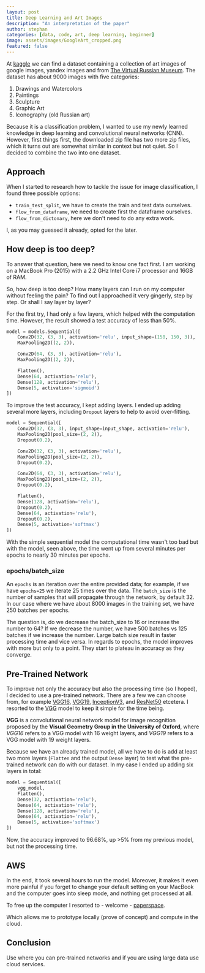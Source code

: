 ```yaml
---
layout: post
title: Deep Learning and Art Images
description: "An interpretation of the paper"
author: stephan
categories: [data, code, art, deep learning, beginner]
image: assets/images/GoogleArt_cropped.png
featured: false
---
```


At [kaggle](https://www.kaggle.com) we can find a dataset containing a collection of art images of google images, yandex images and from [The Virtual Russian Museum](http://rusmuseumvrm.ru/collections/?lang=en). The dataset has about 9000 images with five categories:
1. Drawings and Watercolors
2. Paintings
3. Sculpture
4. Graphic Art
5. Iconography (old Russian art)

Because it is a classification problem, I wanted to use my newly learned knowledge in deep learning and convolutional neural networks (CNN). However, first things first, the downloaded zip file has two more zip files, which it turns out are somewhat similar in context but not quiet. So I decided to combine the two into one dataset.

## Approach

When I started to research how to tackle the issue for image classification, I found three possible options:
* `train_test_split`, we have to create the train and test data ourselves.
* `flow_from_dataframe`, we need to create first the dataframe ourselves.
* `flow_from_dictonary`, here we don't need to do any extra work.

I, as you may guessed it already, opted for the later.

## How deep is too deep?

To answer that question, here we need to know one fact first. I am working on a MacBook Pro (2015) with a 2.2 GHz Intel Core i7 processor and 16GB of RAM.

So, how deep is too deep? How many layers can I run on my computer without feeling the pain? To find out I approached it very gingerly, step by step. Or shall I say layer by layer?

For the first try, I had only a few layers, which helped with the computation time. However, the result showed a test accuracy of less than 50%.

```python
model = models.Sequential([
	Conv2D(32, (3, 3), activation='relu', input_shape=(150, 150, 3)),
	MaxPooling2D((2, 2)),

	Conv2D(64, (3, 3), activation='relu'),
	MaxPooling2D((2, 2)),

	Flatten(),
	Dense(64, activation='relu'),
	Dense(128, activation='relu'),
	Dense(5, activation='sigmoid')
])
```

To improve the test accuracy, I kept adding layers. I ended up adding several more layers, including `Dropout` layers to help to avoid over-fitting.


```python
model = Sequential([
    Conv2D(32, (3, 3), input_shape=input_shape, activation='relu'),
    MaxPooling2D(pool_size=(2, 2)),
    Dropout(0.2),

    Conv2D(32, (3, 3), activation='relu'),
    MaxPooling2D(pool_size=(2, 2)),
    Dropout(0.2),

    Conv2D(64, (3, 3), activation='relu'),
    MaxPooling2D(pool_size=(2, 2)),
    Dropout(0.2),

    Flatten(),
    Dense(128, activation='relu'),
    Dropout(0.2),
    Dense(64, activation='relu'),
    Dropout(0.2),
    Dense(5, activation='softmax')
])
```

With the simple sequential model the computational time wasn't too bad but with the  model, seen above, the time went up from several minutes per epochs to nearly 30 minutes per epochs.

### epochs/batch_size

An `epochs` is an iteration over the entire provided data; for example, if we have `epochs=25` we iterate 25 times over the data. The `batch_size` is the number of samples that will propagate through the network, by default 32. In our case where we have about 8000 images in the training set, we have 250 batches per epochs.

The question is, do we decrease the batch_size to 16 or increase the number to 64? If we decrease the number, we have 500 batches vs 125 batches if we increase the number. Large batch size result in faster processing time and vice versa. In regards to epochs, the model improves with more but only to a point. They start to plateau in accuracy as they converge.

## Pre-Trained Network

To improve not only the accuracy but also the processing time (so I hoped), I decided to use a pre-trained network. There are a few we can choose from, for example [VGG16](https://keras.io/applications/#vgg16), [VGG19](https://keras.io/applications/#vgg19), [InceptionV3](https://keras.io/applications/#inceptionv3), and [ResNet50](https://keras.io/applications/#resnet50) etcetera. I resorted to the [VGG](https://arxiv.org/abs/1409.1556) model to keep it simple for the time being.

**VGG** is a convolutional neural network model for image recognition proposed by the **Visual Geometry Group in the University of Oxford**, where *VGG16* refers to a VGG model with 16 weight layers, and *VGG19* refers to a VGG model with 19 weight layers.

Because we have an already trained model, all we have to do is add at least two more layers (`Flatten` and the output `Dense` layer) to test what the pre-trained network can do with our dataset. In my case I ended up adding six layers in total:

```python
model = Sequential([
    vgg_model,
    Flatten(),
    Dense(32, activation='relu'),
    Dense(64, activation='relu'),
    Dense(128, activation='relu'),
    Dense(64, activation='relu'),
    Dense(5, activation='softmax')
])
```

Now, the accuracy improved to 96.68%, up >5% from my previous model, but not the processing time.

## AWS

In the end, it took several hours to run the model. Moreover, it makes it even more painful if you forget to change your default setting on your MacBook and the computer goes into sleep mode, and nothing get processed at all.

To free up the computer I resorted to - welcome - [paperspace](https://www.paperspace.com).

Which allows me to prototype locally (prove of concept) and compute in the cloud.

## Conclusion

Use where you can pre-trained networks and if you are using large data use cloud services.
